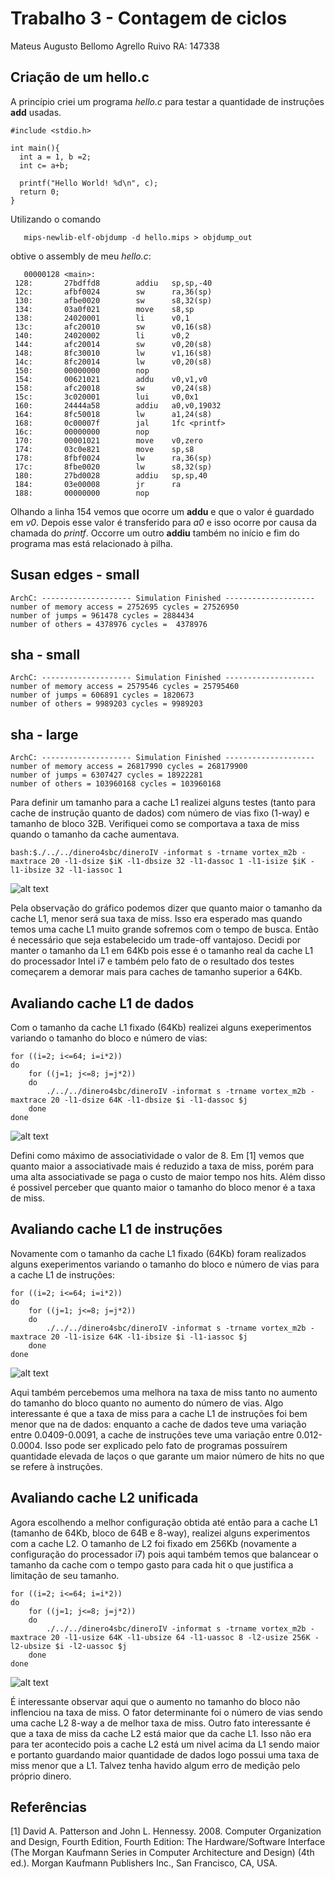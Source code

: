# Trabalho 3 - Contagem de ciclos

Mateus Augusto Bellomo Agrello Ruivo	RA: 147338  

## Criação de um hello.c ##

A princípio criei um programa *hello.c* para testar a quantidade de instruções **add** usadas.

	#include <stdio.h>

	int main(){
	  int a = 1, b =2;
	  int c= a+b;

	  printf("Hello World! %d\n", c);
	  return 0;
	}

Utilizando o comando 

	   mips-newlib-elf-objdump -d hello.mips > objdump_out

obtive o assembly de meu *hello.c*:

       00000128 <main>:
	 128:       27bdffd8        addiu   sp,sp,-40
	 12c:       afbf0024        sw      ra,36(sp)
	 130:       afbe0020        sw      s8,32(sp)
	 134:       03a0f021        move    s8,sp
	 138:       24020001        li      v0,1
	 13c:       afc20010        sw      v0,16(s8)
	 140:       24020002        li      v0,2
	 144:       afc20014        sw      v0,20(s8)
	 148:       8fc30010        lw      v1,16(s8)
	 14c:       8fc20014        lw      v0,20(s8)
	 150:       00000000        nop
	 154:       00621021        addu    v0,v1,v0
	 158:       afc20018        sw      v0,24(s8)
	 15c:       3c020001        lui     v0,0x1
	 160:       24444a58        addiu   a0,v0,19032
	 164:       8fc50018        lw      a1,24(s8)
	 168:       0c00007f        jal     1fc <printf>
	 16c:       00000000        nop
	 170:       00001021        move    v0,zero
	 174:       03c0e821        move    sp,s8
	 178:       8fbf0024        lw      ra,36(sp)
	 17c:       8fbe0020        lw      s8,32(sp)
	 180:       27bd0028        addiu   sp,sp,40
	 184:       03e00008        jr      ra
	 188:       00000000        nop


Olhando a linha 154 vemos que ocorre um **addu** e que o valor é guardado em *v0*. Depois esse valor é transferido para *a0* e isso ocorre por causa da chamada do *printf*. Occorre um outro **addiu** também no início e fim do programa mas está relacionado à pilha.


## Susan edges - small ##


    ArchC: -------------------- Simulation Finished --------------------
    number of memory access = 2752695 cycles = 27526950
    number of jumps = 961478 cycles = 2884434
    number of others = 4378976 cycles =  4378976


## sha - small ##

    ArchC: -------------------- Simulation Finished --------------------
    number of memory access = 2579546 cycles = 25795460
    number of jumps = 606891 cycles = 1820673
    number of others = 9989203 cycles = 9989203

## sha - large ##

    ArchC: -------------------- Simulation Finished --------------------
    number of memory access = 26817990 cycles = 268179900
    number of jumps = 6307427 cycles = 18922281
    number of others = 103960168 cycles = 103960168

Para definir um tamanho para a cache L1 realizei alguns testes (tanto para cache de instrução quanto de dados) com número de vias fixo (1-way) e tamanho de bloco 32B. Verifiquei como se comportava a taxa de miss quando o tamanho da cache aumentava.  

	bash:$./../../dinero4sbc/dineroIV -informat s -trname vortex_m2b -maxtrace 20 -l1-dsize $iK -l1-dbsize 32 -l1-dassoc 1 -l1-isize $iK -l1-ibsize 32 -l1-iassoc 1

![alt text](/exercicio2/cacheL1-tamanho.png "Fig 1")

Pela observação do gráfico podemos dizer que quanto maior o tamanho da cache L1, menor será sua taxa de miss. Isso era esperado mas quando temos uma cache L1 muito grande sofremos com o tempo de busca. Então é necessário que seja estabelecido um trade-off vantajoso. Decidi por manter o tamanho da L1 em 64Kb pois esse é o tamanho real da cache L1 do processador Intel i7 e também pelo fato de o resultado dos testes começarem a demorar mais para caches de tamanho superior a 64Kb.  

## Avaliando cache L1 de dados ##

Com o tamanho da cache L1 fixado (64Kb) realizei alguns exeperimentos variando o tamanho do  bloco e número de vias:  

	for ((i=2; i<=64; i=i*2))  
	do  
		for ((j=1; j<=8; j=j*2))  
		do  
			./../../dinero4sbc/dineroIV -informat s -trname vortex_m2b -maxtrace 20 -l1-dsize 64K -l1-dbsize $i -l1-dassoc $j  
		done  
	done  

![alt text](/exercicio2/cacheL1-dados.png "Fig 1")

Defini como máximo de associatividade o valor de 8. Em [1] vemos que quanto maior a associativade mais é reduzido a taxa de miss, porém para uma alta associativade se paga o custo de maior tempo nos hits. Além disso é possivel perceber que quanto maior o tamanho do bloco menor é a taxa de miss.  


## Avaliando cache L1 de instruções ##

Novamente com o tamanho da cache L1 fixado (64Kb) foram realizados alguns exeperimentos variando o tamanho do  bloco e número de vias para a cache L1 de instruções:  

	for ((i=2; i<=64; i=i*2))  
	do  
		for ((j=1; j<=8; j=j*2))  
		do  
			./../../dinero4sbc/dineroIV -informat s -trname vortex_m2b -maxtrace 20 -l1-isize 64K -l1-ibsize $i -l1-iassoc $j  
		done  
	done  

![alt text](/exercicio2/cacheL1-instrucoes.png "Fig 1")

Aqui também percebemos uma melhora na taxa de miss tanto no aumento do tamanho do bloco quanto no aumento do número de vias. Algo interessante é que a taxa de miss para a cache L1 de instruções foi bem menor que na de dados: enquanto a cache de dados teve uma variação entre 0.0409-0.0091, a cache de instruções teve uma variação entre 0.012-0.0004. Isso pode ser explicado pelo fato de programas possuírem quantidade elevada de laços o que garante um maior número de hits no que se refere à instruções.  


## Avaliando cache L2 unificada ##

Agora escolhendo a melhor configuração obtida até então para a cache L1 (tamanho de 64Kb, bloco de 64B e 8-way), realizei alguns experimentos com a cache L2. O tamanho de L2 foi fixado em 256Kb (novamente a configuração do processador i7) pois aqui também temos que balancear o tamanho da cache com o tempo gasto para cada hit o que justifica a limitação de seu tamanho.  

	for ((i=2; i<=64; i=i*2))  
	do  
		for ((j=1; j<=8; j=j*2))  
		do  
			./../../dinero4sbc/dineroIV -informat s -trname vortex_m2b -maxtrace 20 -l1-usize 64K -l1-ubsize 64 -l1-uassoc 8 -l2-usize 256K -l2-ubsize $i -l2-uassoc $j
		done  
	done  

![alt text](/exercicio2/cacheL2.png "Fig 1")

É interessante observar aqui que o aumento no tamanho do bloco não inflenciou na taxa de miss. O fator determinante foi o número de vias sendo uma cache L2 8-way a de melhor taxa de miss. Outro fato interessante é que a taxa de miss da cache L2 está maior que da cache L1. Isso não era para ter acontecido pois a cache L2 está um nivel acima da L1 sendo maior e portanto guardando maior quantidade de dados logo possui uma taxa de miss menor que a L1. Talvez tenha havido algum erro de medição pelo próprio dinero.  

## Referências ##

[1] David A. Patterson and John L. Hennessy. 2008. Computer Organization and Design, Fourth Edition, Fourth Edition: The Hardware/Software Interface (The Morgan Kaufmann Series in Computer Architecture and Design) (4th ed.). Morgan Kaufmann Publishers Inc., San Francisco, CA, USA. 


